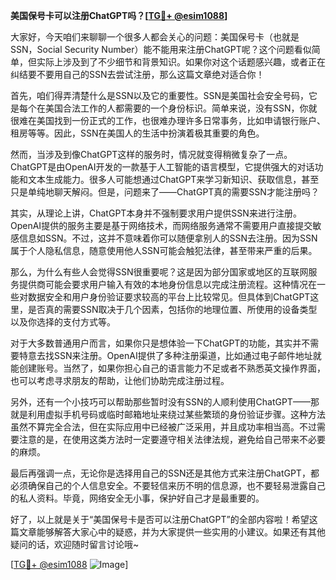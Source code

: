 **美国保号卡可以注册ChatGPT吗？[[TG💪+ @esim1088](https://t.me/s/esim1088)]**

大家好，今天咱们来聊聊一个很多人都会关心的问题：美国保号卡（也就是SSN，Social Security Number）能不能用来注册ChatGPT呢？这个问题看似简单，但实际上涉及到了不少细节和背景知识。如果你对这个话题感兴趣，或者正在纠结要不要用自己的SSN去尝试注册，那么这篇文章绝对适合你！

首先，咱们得弄清楚什么是SSN以及它的重要性。SSN是美国社会安全号码，它是每个在美国合法工作的人都需要的一个身份标识。简单来说，没有SSN，你就很难在美国找到一份正式的工作，也很难办理许多日常事务，比如申请银行账户、租房等等。因此，SSN在美国人的生活中扮演着极其重要的角色。

然而，当涉及到像ChatGPT这样的服务时，情况就变得稍微复杂了一点。ChatGPT是由OpenAI开发的一款基于人工智能的语言模型，它提供强大的对话功能和文本生成能力。很多人可能想通过ChatGPT来学习新知识、获取信息，甚至只是单纯地聊天解闷。但是，问题来了——ChatGPT真的需要SSN才能注册吗？

其实，从理论上讲，ChatGPT本身并不强制要求用户提供SSN来进行注册。OpenAI提供的服务主要是基于网络技术，而网络服务通常不需要用户直接提交敏感信息如SSN。不过，这并不意味着你可以随便拿别人的SSN去注册。因为SSN属于个人隐私信息，随意使用他人SSN可能会触犯法律，甚至带来严重的后果。

那么，为什么有些人会觉得SSN很重要呢？这是因为部分国家或地区的互联网服务提供商可能会要求用户输入有效的本地身份信息以完成注册流程。这种情况在一些对数据安全和用户身份验证要求较高的平台上比较常见。但具体到ChatGPT这里，是否真的需要SSN取决于几个因素，包括你的地理位置、所使用的设备类型以及你选择的支付方式等。

对于大多数普通用户而言，如果你只是想体验一下ChatGPT的功能，其实并不需要特意去找SSN来注册。OpenAI提供了多种注册渠道，比如通过电子邮件地址就能创建账号。当然了，如果你担心自己的语言能力不足或者不熟悉英文操作界面，也可以考虑寻求朋友的帮助，让他们协助完成注册过程。

另外，还有一个小技巧可以帮助那些暂时没有SSN的人顺利使用ChatGPT——那就是利用虚拟手机号码或临时邮箱地址来绕过某些繁琐的身份验证步骤。这种方法虽然不算完全合法，但在实际应用中已经被广泛采用，并且成功率相当高。不过需要注意的是，在使用这类方法时一定要遵守相关法律法规，避免给自己带来不必要的麻烦。

最后再强调一点，无论你是选择用自己的SSN还是其他方式来注册ChatGPT，都必须确保自己的个人信息安全。不要轻信来历不明的信息源，也不要轻易泄露自己的私人资料。毕竟，网络安全无小事，保护好自己才是最重要的。

好了，以上就是关于“美国保号卡是否可以注册ChatGPT”的全部内容啦！希望这篇文章能够解答大家心中的疑惑，并为大家提供一些实用的小建议。如果还有其他疑问的话，欢迎随时留言讨论哦~

[[TG💪+ @esim1088](https://t.me/s/esim1088) ![Image](https://i.postimg.cc/4NQfJmqS/Snipaste-2025-05-13-00-14-12.png)]